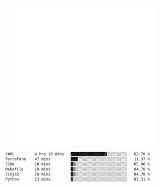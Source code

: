 <div align="center">
    <a href="https://konst.fish">
        <img src="https://raw.githubusercontent.com/konstfish/konstfish/master/fish.svg" alt="Logo" width="450"/>
    </a>
</div>

<!--START_SECTION:waka-->

```text
YAML         4 hrs 10 mins   ███████████████▓░░░░░░░░░   62.70 %
Terraform    47 mins         ███░░░░░░░░░░░░░░░░░░░░░░   11.97 %
JSON         20 mins         █▒░░░░░░░░░░░░░░░░░░░░░░░   05.06 %
Makefile     18 mins         █▒░░░░░░░░░░░░░░░░░░░░░░░   04.70 %
Jinja2       18 mins         █▒░░░░░░░░░░░░░░░░░░░░░░░   04.70 %
Python       13 mins         ▓░░░░░░░░░░░░░░░░░░░░░░░░   03.31 %
```

<!--END_SECTION:waka-->
